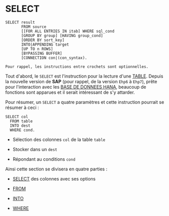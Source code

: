 # **SELECT**

```JS
SELECT result
       FROM source
       [[FOR ALL ENTRIES IN itab] WHERE sql_cond
       [GROUP BY group] [HAVING group_cond]
       [ORDER BY sort_key]
       INTO|APPENDING target
       [UP TO n ROWS]
       [BYPASSING BUFFER]
       [CONNECTION con|(con_syntax).
```

    Pour rappel, les instructions entre crochets sont optionnelles.

Tout d'abord, le `SELECT` est l'instruction pour la lecture d'une [TABLE](../../09_Tables_DB/01_Tables.md). Depuis la nouvelle version de **SAP** (pour rappel, de la version `Ehp6` à `Ehp7`), prête pour l'interaction avec les [BASE DE DONNEES HANA](), beaucoup de fonctions sont apparues et il serait intéressant de s'y attarder.

Pour résumer, un `SELECT` a quatre paramètres et cette instruction pourrait se résumer à ceci :

```JS
SELECT col
  FROM table
  INTO dest
  WHERE cond.
```

- Sélection des colonnes `col` de la table `table`

- Stocker dans un `dest`

- Répondant au conditions `cond`

Ainsi cette section se divisera en quatre parties :

- [SELECT](./README.md) des colonnes avec ses options

- [FROM](./README.md)

- [INTO](./README.md)

- [WHERE](./README.md)
